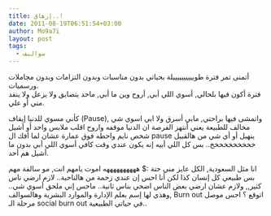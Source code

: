 ```yaml
---
title: إرهاق..!
date: 2011-08-19T06:51:54+03:00
author: Mo9a7i
layout: post
tags:
  - سواليف
---
```

أتمنى تمر فترة طوييييييييييلة بحياتي بدون مناسبات وبدون التزامات وبدون مجاملات ورسميات.  
فترة أكون فيها بلحالي, أسوي اللي أبي, أروح وين ما أبي, ماحد يتضايق ولا يزعل ولا ينقد مني أو علي.

كأني مسوي للدنيا إيقاف (Pause), واتمشى فيها براحتي, مابي أسرق ولا ابي اسوي شي مخالف للطبيعة يعني أنتهز الفرصة ان الدنيا موقفه واروح اقلب ملابس واحد أو أشيل شخص نايم واحطه فوق عمارة عشان لما أفك ال pause ينهبل أو أي شي من هالقبيل خخخخخخخخخخ.. بس كل اللي أبيه إنه يكون عندي وقت كافي أسوي اللي أبي بدون ما أشيل هم أحد.

انا مثل السعودية, الكل عايز مني حتة :$ ههههههههههه اموت يامهم انت, مو سالفة مهم بس طبيعي كل إنسان كذا لكن أنا احس إن عندي زحمة من هالناحية.. لازم ارضي ناس كثير,, ولازم عشان ارضي بعض الناس اضحي بناس ثانية.. ماحس إني ملحق أسوي شي.. وهذي لها إسم بعلم الإدارة والموارد البشرية وهالسوالف, Burn out اتوقع ؟ احس موصل مرحلة الـ social burn out في حياتي الطبيعية..

